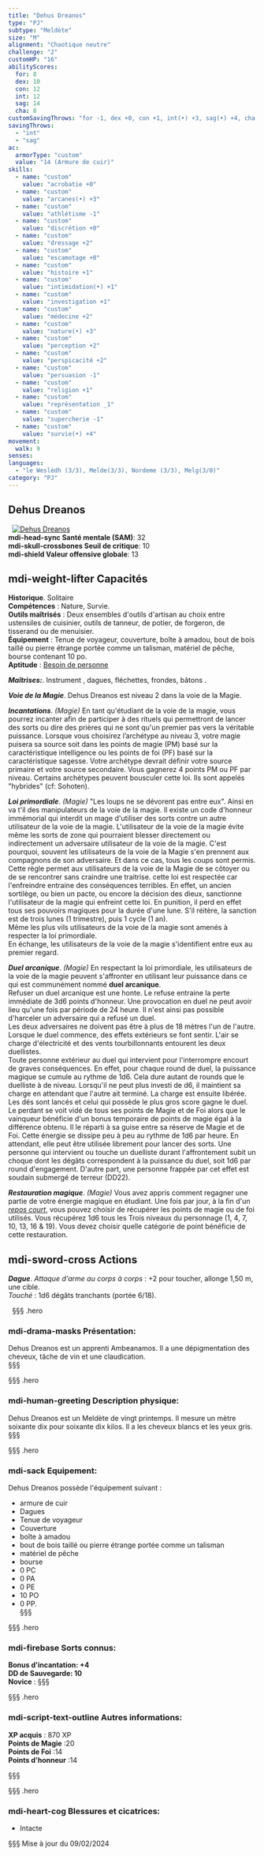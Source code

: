 ```yaml
---
title: "Dehus Dreanos"
type: "PJ"
subtype: "Meldète"
size: "M"
alignment: "Chaotique neutre"
challenge: "2"
customHP: "16"
abilityScores:
  for: 8
  dex: 10
  con: 12
  int: 12
  sag: 14
  cha: 8
customSavingThrows: "for -1, dex +0, con +1, int(•) +3, sag(•) +4, cha -1"
savingThrows:
  - "int"
  - "sag"
ac:
  armorType: "custom"
  value: "14 (Armure de cuir)"
skills:
  - name: "custom"
    value: "acrobatie +0"
  - name: "custom"
    value: "arcanes(•) +3"
  - name: "custom"
    value: "athlétisme -1"
  - name: "custom"
    value: "discrétion +0"
  - name: "custom"
    value: "dressage +2"  
  - name: "custom"
    value: "escamotage +0"
  - name: "custom"
    value: "histoire +1"
  - name: "custom"
    value: "intimidation(•) +1"
  - name: "custom"
    value: "investigation +1"
  - name: "custom"
    value: "médecine +2"
  - name: "custom"
    value: "nature(•) +3"
  - name: "custom"
    value: "perception +2"
  - name: "custom"
    value: "perspicacité +2"
  - name: "custom"
    value: "persuasion -1"
  - name: "custom"
    value: "religion +1"
  - name: "custom"
    value: "représentation _1"
  - name: "custom"
    value: "supercherie -1"
  - name: "custom"
    value: "survie(•) +4"
movement:
  walk: 9
senses:
languages:
  - "le Weslèdh (3/3), Melde(3/3), Nordeme (3/3), Melg(3/0)"
category: "PJ"
---
```


## Dehus Dreanos
&nbsp;
[![Dehus Dreanos](https://www.douaratil.fr/illustrations/pj/dehus300.jpeg)](https://www.douaratil.fr/illustrations/pj/dehus.jpeg)  
**<v-icon>mdi-head-sync</v-icon> Santé mentale (SAM)**: 32        
**<v-icon>mdi-skull-crossbones</v-icon> Seuil de critique**: 10          
**<v-icon>mdi-shield</v-icon> Valeur offensive globale**: 13     
## <v-icon>mdi-weight-lifter</v-icon> Capacités
**Historique**. Solitaire  
**Compétences** : Nature, Survie.  
**Outils maîtrisés** : Deux ensembles d'outils d'artisan au choix entre ustensiles de cuisinier, outils de tanneur, de potier, de forgeron, de tisserand ou de menuisier.  
**Équipement** : Tenue de voyageur, couverture, boîte à amadou, bout de bois taillé ou pierre étrange portée comme un talisman, matériel de pêche, bourse contenant 10 po.  
**Aptitude** : [Besoin de personne](/personnalite-et-historique/#besoin-de-personne)  

_**Maîtrises:**_. Instrument , dagues, fléchettes, frondes, bâtons .

_**Voie de la Magie**_. Dehus Dreanos est niveau 2 dans la voie de la Magie.

_**Incantations**_. *(Magie)* En tant qu'étudiant de la voie de la magie, vous pourrez incanter afin de participer à des rituels qui permettront de lancer des sorts ou dire des prières qui ne sont qu'un premier pas vers la véritable puissance. Lorsque vous choisirez l’archétype au niveau 3, votre magie puisera sa source soit dans les points de magie (PM) basé sur la caractéristique intelligence ou les points de foi (PF) basé sur la caractéristique sagesse. Votre archétype devrait définir votre source primaire et votre source secondaire. Vous gagnerez 4 points PM ou PF par niveau. Certains archétypes peuvent bousculer cette loi. Ils sont appelés "hybrides" (cf: Sohoten).  

_**Loi primordiale**_. *(Magie)* "Les loups ne se dévorent pas entre eux". Ainsi en va t'il des manipulateurs de la voie de la magie. Il existe un code d'honneur immémorial qui interdit un mage d'utiliser des sorts contre un autre utilisateur de la voie de la magie. L'utilisateur de la voie de la magie évite même les sorts de zone qui pourraient blesser directement ou indirectement un adversaire utilisateur de la voie de la magie. C'est pourquoi, souvent les utilisateurs de la voie de la Magie s'en prennent aux compagnons de son adversaire. Et dans ce cas, tous les coups sont permis.  
Cette règle permet aux utilisateurs de la voie de la Magie de se côtoyer ou de se rencontrer sans craindre une traitrise. cette loi est respectée car l'enfreindre entraine des conséquences terribles. En effet, un ancien sortilège, ou bien un pacte, ou encore la décision des dieux, sanctionne l'utilisateur de la magie qui enfreint cette loi. En punition, il perd en effet tous ses pouvoirs magiques pour la durée d'une lune. S'il réitère, la sanction est de trois lunes (1 trimestre), puis 1 cycle (1 an).   
Même les plus vils utilisateurs de la voie de la magie sont amenés à respecter la loi primordiale.  
En échange, les utilisateurs de la voie de la magie s'identifient entre eux au premier regard.  

_**Duel arcanique**_. *(Magie)* En respectant la loi primordiale, les utilisateurs de la voie de la magie peuvent s'affronter en utilisant leur puissance dans ce qui est communément nommé **duel arcanique**.  
Refuser un duel arcanique est une honte. Le refuse entraine la perte immédiate de 3d6 points d'honneur. Une provocation en duel ne peut avoir lieu qu'une fois par période de 24 heure. Il n'est ainsi pas possible d'harceler un adversaire qui a refusé un duel.  
Les deux adversaires ne doivent pas être à plus de 18 mètres l'un de l'autre. Lorsque le duel commence, des effets extérieurs se font sentir. L'air se charge d'électricité et des vents tourbillonnants entourent les deux duellistes.   
Toute personne extérieur au duel qui intervient pour l'interrompre encourt de graves conséquences.
En effet, pour chaque round de duel, la puissance magique se cumule au rythme de 1d6. Cela dure autant de rounds que le duelliste à de niveau. Lorsqu'il ne peut plus investi de d6, il maintient sa charge en attendant que l'autre ait terminé. La charge est ensuite libérée. Les dés sont lancés et celui qui possède le plus gros score gagne le duel. Le perdant se voit vidé de tous ses points de Magie et de Foi alors que le vainqueur bénéficie d'un bonus temporaire de points de magie égal à la différence obtenu. Il le réparti à sa guise entre sa réserve de Magie et de Foi. Cette énergie se dissipe peu à peu au rythme de 1d6 par heure. En attendant, elle peut être utilisée librement pour lancer des sorts.
Une personne qui intervient ou touche un duelliste durant l'affrontement subit un choque dont les dégâts correspondent à la puissance du duel, soit 1d6 par round d'engagement. D'autre part, une personne frappée par cet effet est soudain submergé de terreur (DD22).   

_**Restauration magique**_. *(Magie)* Vous avez appris comment regagner une partie de votre énergie magique en étudiant. Une fois par jour, à la fin d'un [_repos court_](/gerer-la-sante-du-personnage/#repos-court), vous pouvez choisir de récupérer les points de magie ou de foi utilisés. Vous récupérez 1d6 tous les Trois niveaux du personnage (1, 4, 7, 10, 13, 16 & 19). Vous devez choisir quelle catégorie de point bénéficie de cette restauration.

## <v-icon>mdi-sword-cross</v-icon> Actions


_**Dague**_. _Attaque d'arme au corps à corps_ : +2 pour toucher, allonge 1,50 m, une cible.  
_Touché_ : 1d6 dégâts tranchants (portée 6/18).  

&nbsp;
§§§ .hero
### <v-icon>mdi-drama-masks</v-icon> Présentation:  
Dehus Dreanos est un apprenti Ambeanamos. Il a une dépigmentation des cheveux, tâche de vin et une claudication.   
§§§

§§§ .hero
### <v-icon>mdi-human-greeting</v-icon> Description physique:  
Dehus Dreanos est un Meldète de vingt printemps. Il mesure un mètre soixante dix pour soixante dix kilos. Il a les cheveux blancs et les yeux gris.
§§§

§§§ .hero
### <v-icon>mdi-sack</v-icon> Equipement:  
Dehus Dreanos possède l'équipement suivant :
- armure de cuir
- Dagues
- Tenue de voyageur
- Couverture
- boîte à amadou
- bout de bois taillé ou pierre étrange portée comme un talisman
- matériel de pêche
- bourse
- 0 PC
- 0 PA
- 0 PE
- 10 PO
- 0 PP.  
§§§

§§§ .hero
### <v-icon>mdi-firebase</v-icon> Sorts connus:  
**Bonus d'incantation: +4**  
**DD de Sauvegarde: 10**  
**Novice** :
§§§

§§§ .hero
### <v-icon>mdi-script-text-outline</v-icon> Autres informations:  
**XP acquis** : 870 XP    
**Points de Magie** :20   
**Points de Foi** :14    
**Points d'honneur** :14    


§§§

§§§ .hero
### <v-icon>mdi-heart-cog</v-icon> Blessures et cicatrices:  
- Intacte

§§§
Mise à jour du 09/02/2024
